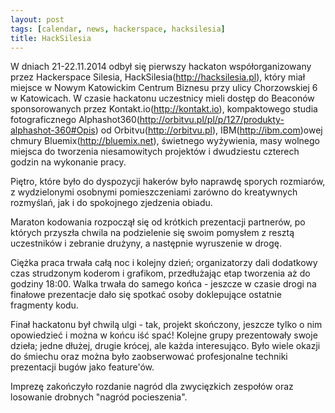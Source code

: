 ```yaml
---
layout: post
tags: [calendar, news, hackerspace, hacksilesia]
title: HackSilesia
---
```


W dniach 21-22.11.2014 odbył się pierwszy hackaton współorganizowany przez Hackerspace Silesia, HackSilesia(http://hacksilesia.pl), który miał miejsce w Nowym Katowickim Centrum Biznesu przy ulicy Chorzowskiej 6 w Katowicach. W czasie hackatonu uczestnicy mieli dostęp do Beaconów sponsorowanych przez Kontakt.io(http://kontakt.io), kompaktowego studia fotograficznego Alphashot360(http://orbitvu.pl/pl/p/127/produkty-alphashot-360#Opis) od Orbitvu(http://orbitvu.pl), IBM(http://ibm.com)owej chmury Bluemix(http://bluemix.net), świetnego wyżywienia, masy wolnego miejsca do tworzenia niesamowitych projektów i dwudziestu czterech godzin na wykonanie pracy.

Piętro, które było do dyspozycji hakerów było naprawdę sporych rozmiarów, z wydzielonymi osobnymi pomieszczeniami zarówno do kreatywnych rozmyślań, jak i do spokojnego zjedzenia obiadu.

Maraton kodowania rozpoczął się od krótkich prezentacji partnerów, po których przyszła chwila na podzielenie się swoim pomysłem z resztą uczestników i zebranie drużyny, a następnie wyruszenie w drogę.

Ciężka praca trwała całą noc i kolejny dzień; organizatorzy dali dodatkowy czas strudzonym koderom i grafikom, przedłużając etap tworzenia aż do godziny 18:00. Walka trwała do samego końca - jeszcze w czasie drogi na finałowe prezentacje dało się spotkać osoby doklepujące ostatnie fragmenty kodu.

Finał hackatonu był chwilą ulgi - tak, projekt skończony, jeszcze tylko o nim opowiedzieć i można w końcu iść spać! Kolejne grupy prezentowały swoje dzieła; jedne dłużej, drugie krócej, ale każda interesująco. Było wiele okazji do śmiechu oraz można było zaobserwować profesjonalne techniki prezentacji bugów jako feature'ów.

Imprezę zakończyło rozdanie nagród dla zwycięzkich zespołów oraz losowanie drobnych "nagród pocieszenia".